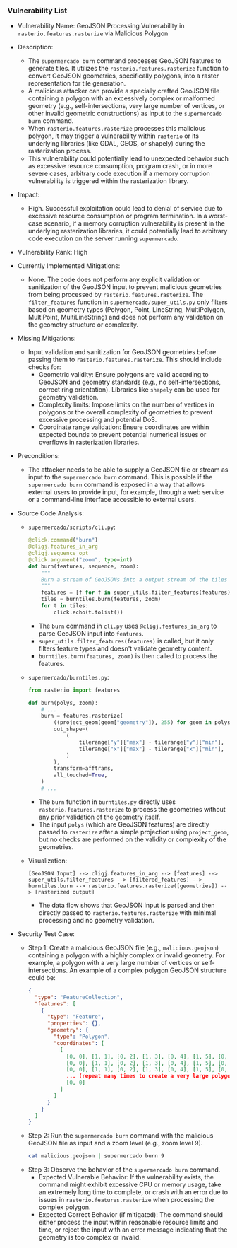 ### Vulnerability List

- Vulnerability Name: GeoJSON Processing Vulnerability in `rasterio.features.rasterize` via Malicious Polygon

- Description:
    - The `supermercado burn` command processes GeoJSON features to generate tiles. It utilizes the `rasterio.features.rasterize` function to convert GeoJSON geometries, specifically polygons, into a raster representation for tile generation.
    - A malicious attacker can provide a specially crafted GeoJSON file containing a polygon with an excessively complex or malformed geometry (e.g., self-intersections, very large number of vertices, or other invalid geometric constructions) as input to the `supermercado burn` command.
    - When `rasterio.features.rasterize` processes this malicious polygon, it may trigger a vulnerability within `rasterio` or its underlying libraries (like GDAL, GEOS, or shapely) during the rasterization process.
    - This vulnerability could potentially lead to unexpected behavior such as excessive resource consumption, program crash, or in more severe cases, arbitrary code execution if a memory corruption vulnerability is triggered within the rasterization library.

- Impact:
    - High. Successful exploitation could lead to denial of service due to excessive resource consumption or program termination. In a worst-case scenario, if a memory corruption vulnerability is present in the underlying rasterization libraries, it could potentially lead to arbitrary code execution on the server running `supermercado`.

- Vulnerability Rank: High

- Currently Implemented Mitigations:
    - None. The code does not perform any explicit validation or sanitization of the GeoJSON input to prevent malicious geometries from being processed by `rasterio.features.rasterize`. The `filter_features` function in `supermercado/super_utils.py` only filters based on geometry types (Polygon, Point, LineString, MultiPolygon, MultiPoint, MultiLineString) and does not perform any validation on the geometry structure or complexity.

- Missing Mitigations:
    - Input validation and sanitization for GeoJSON geometries before passing them to `rasterio.features.rasterize`. This should include checks for:
        - Geometric validity: Ensure polygons are valid according to GeoJSON and geometry standards (e.g., no self-intersections, correct ring orientation). Libraries like `shapely` can be used for geometry validation.
        - Complexity limits: Impose limits on the number of vertices in polygons or the overall complexity of geometries to prevent excessive processing and potential DoS.
        - Coordinate range validation: Ensure coordinates are within expected bounds to prevent potential numerical issues or overflows in rasterization libraries.

- Preconditions:
    - The attacker needs to be able to supply a GeoJSON file or stream as input to the `supermercado burn` command. This is possible if the `supermercado burn` command is exposed in a way that allows external users to provide input, for example, through a web service or a command-line interface accessible to external users.

- Source Code Analysis:
    - `supermercado/scripts/cli.py`:
        ```python
        @click.command("burn")
        @cligj.features_in_arg
        @cligj.sequence_opt
        @click.argument("zoom", type=int)
        def burn(features, sequence, zoom):
            """
            Burn a stream of GeoJSONs into a output stream of the tiles they intersect for a given zoom.
            """
            features = [f for f in super_utils.filter_features(features)]
            tiles = burntiles.burn(features, zoom)
            for t in tiles:
                click.echo(t.tolist())
        ```
        - The `burn` command in `cli.py` uses `@cligj.features_in_arg` to parse GeoJSON input into `features`.
        - `super_utils.filter_features(features)` is called, but it only filters feature types and doesn't validate geometry content.
        - `burntiles.burn(features, zoom)` is then called to process the features.

    - `supermercado/burntiles.py`:
        ```python
        from rasterio import features

        def burn(polys, zoom):
            # ...
            burn = features.rasterize(
                ((project_geom(geom["geometry"]), 255) for geom in polys),
                out_shape=(
                    (
                        tilerange["y"]["max"] - tilerange["y"]["min"],
                        tilerange["x"]["max"] - tilerange["x"]["min"],
                    )
                ),
                transform=afftrans,
                all_touched=True,
            )
            # ...
        ```
        - The `burn` function in `burntiles.py` directly uses `rasterio.features.rasterize` to process the geometries without any prior validation of the geometry itself.
        - The input `polys` (which are GeoJSON features) are directly passed to `rasterize` after a simple projection using `project_geom`, but no checks are performed on the validity or complexity of the geometries.

    - Visualization:
        ```
        [GeoJSON Input] --> cligj.features_in_arg --> [features] --> super_utils.filter_features --> [filtered_features] --> burntiles.burn --> rasterio.features.rasterize([geometries]) --> [rasterized output]
        ```
        - The data flow shows that GeoJSON input is parsed and then directly passed to `rasterio.features.rasterize` with minimal processing and no geometry validation.

- Security Test Case:
    - Step 1: Create a malicious GeoJSON file (e.g., `malicious.geojson`) containing a polygon with a highly complex or invalid geometry. For example, a polygon with a very large number of vertices or self-intersections. An example of a complex polygon GeoJSON structure could be:
        ```json
        {
          "type": "FeatureCollection",
          "features": [
            {
              "type": "Feature",
              "properties": {},
              "geometry": {
                "type": "Polygon",
                "coordinates": [
                  [
                    [0, 0], [1, 1], [0, 2], [1, 3], [0, 4], [1, 5], [0, 6], [1, 7], [0, 8], [1, 9],
                    [0, 0], [1, 1], [0, 2], [1, 3], [0, 4], [1, 5], [0, 6], [1, 7], [0, 8], [1, 9],
                    [0, 0], [1, 1], [0, 2], [1, 3], [0, 4], [1, 5], [0, 6], [1, 7], [0, 8], [1, 9],
                    ... (repeat many times to create a very large polygon) ...
                    [0, 0]
                  ]
                ]
              }
            }
          ]
        }
        ```
    - Step 2: Run the `supermercado burn` command with the malicious GeoJSON file as input and a zoom level (e.g., zoom level 9).
        ```bash
        cat malicious.geojson | supermercado burn 9
        ```
    - Step 3: Observe the behavior of the `supermercado burn` command.
        - Expected Vulnerable Behavior: If the vulnerability exists, the command might exhibit excessive CPU or memory usage, take an extremely long time to complete, or crash with an error due to issues in `rasterio.features.rasterize` when processing the complex polygon.
        - Expected Correct Behavior (if mitigated): The command should either process the input within reasonable resource limits and time, or reject the input with an error message indicating that the geometry is too complex or invalid.